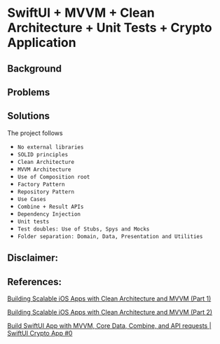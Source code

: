 # SwiftUI + MVVM + Clean Architecture + Unit Tests + Crypto Application


## Background

## Problems

## Solutions

The project follows

- ``No external libraries``
- ``SOLID principles``
- ``Clean Architecture``
- ``MVVM Architecture``
- ``Use of Composition root``
- ``Factory Pattern``
- ``Repository Pattern``
- ``Use Cases``
- ``Combine + Result APIs``
- ``Dependency Injection``
- ``Unit tests``
- ``Test doubles: Use of Stubs, Spys and Mocks``
- ``Folder separation: Domain, Data, Presentation and Utilities``

## Disclaimer:

## References: 

[Building Scalable iOS Apps with Clean Architecture and MVVM (Part 1)](https://medium.com/@wadegraduate/building-scalable-ios-apps-with-clean-architecture-and-mvvm-part-1-38a3d142cf59)

[Building Scalable iOS Apps with Clean Architecture and MVVM (Part 2)](https://medium.com/@wadegraduate/building-scalable-ios-apps-with-clean-architecture-and-mvvm-part-2-c24ff24075c0)

[Build SwiftUI App with MVVM, Core Data, Combine, and API requests | SwiftUI Crypto App #0](https://youtu.be/TTYKL6CfbSs?si=pbv-6BSNSZ2YGTUB)
